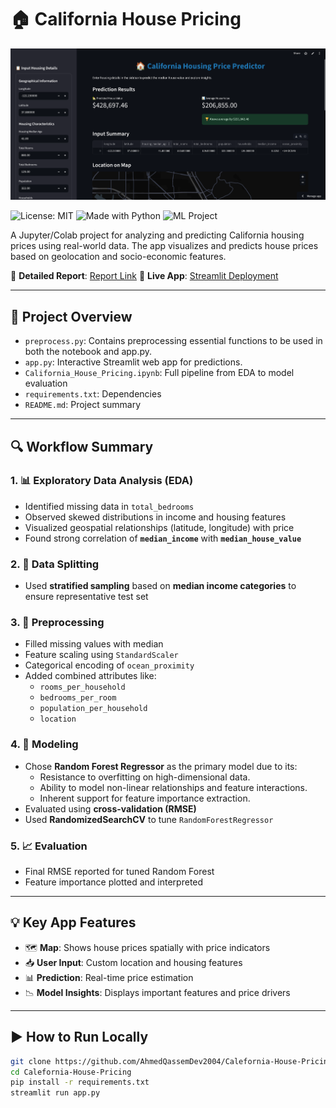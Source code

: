 # 🏠 California House Pricing

<p align="center">
  <img src="images/streamlit_app.png" alt="California Housing Map" width="600">
</p>

![License: MIT](https://img.shields.io/badge/License-MIT-yellow.svg)
![Made with Python](https://img.shields.io/badge/Made%20with-Python-blue.svg)
![ML Project](https://img.shields.io/badge/Project-ML-green.svg)

A Jupyter/Colab project for analyzing and predicting California housing prices using real-world data. The app visualizes and predicts house prices based on geolocation and socio-economic features.

🔗 **Detailed Report**: [Report Link](https://www.notion.so/California-Housing-Price-Prediction-Report-244428aa03ca80dabfccd353382f3251)
🔗 **Live App**: [Streamlit Deployment](https://california-housing-pricing.streamlit.app/)

---

## 📁 Project Overview

* `preprocess.py`: Contains preprocessing essential functions to be used in both the notebook and app.py.
* `app.py`: Interactive Streamlit web app for predictions.
* `California_House_Pricing.ipynb`: Full pipeline from EDA to model evaluation
* `requirements.txt`: Dependencies
* `README.md`: Project summary

---

## 🔍 Workflow Summary

### 1. 📊 Exploratory Data Analysis (EDA)

* Identified missing data in `total_bedrooms`
* Observed skewed distributions in income and housing features
* Visualized geospatial relationships (latitude, longitude) with price
* Found strong correlation of **`median_income`** with **`median_house_value`**

### 2. 🧪 Data Splitting

* Used **stratified sampling** based on **median income categories** to ensure representative test set

### 3. 🧹 Preprocessing

* Filled missing values with median
* Feature scaling using `StandardScaler`
* Categorical encoding of `ocean_proximity`
* Added combined attributes like:
  * `rooms_per_household`
  * `bedrooms_per_room`
  * `population_per_household`
  * `location`

### 4. 🤖 Modeling
* Chose **Random Forest Regressor** as the primary model due to its:
    - Resistance to overfitting on high-dimensional data.
    - Ability to model non-linear relationships and feature interactions.
    - Inherent support for feature importance extraction.
* Evaluated using **cross-validation (RMSE)**
* Used **RandomizedSearchCV** to tune `RandomForestRegressor`

### 5. 📈 Evaluation

* Final RMSE reported for tuned Random Forest
* Feature importance plotted and interpreted

---

## 💡 Key App Features

* 🗺️ **Map**: Shows house prices spatially with price indicators
* 📥 **User Input**: Custom location and housing features
* 📊 **Prediction**: Real-time price estimation
* 📉 **Model Insights**: Displays important features and price drivers


---

## ▶️ How to Run Locally

```bash
git clone https://github.com/AhmedQassemDev2004/Calefornia-House-Pricing.git
cd Calefornia-House-Pricing
pip install -r requirements.txt
streamlit run app.py
```
